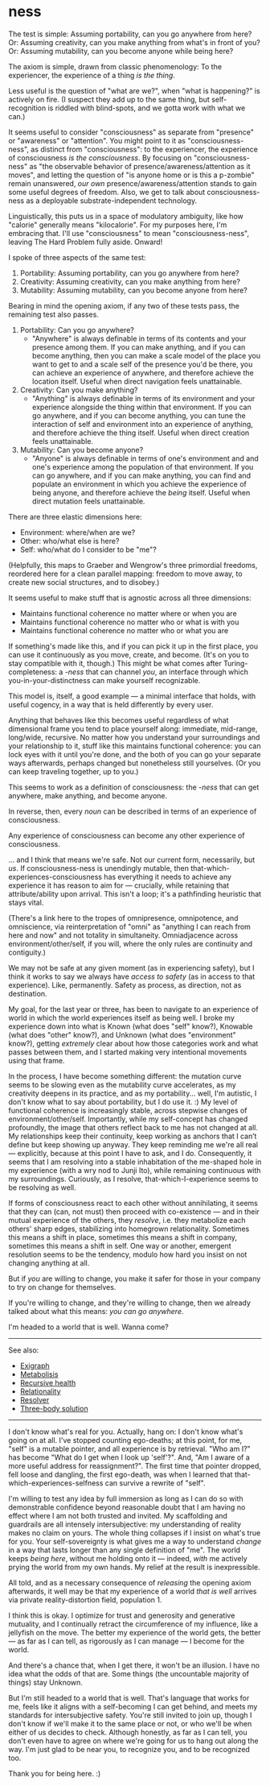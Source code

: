 # ness

The test is simple: Assuming portability, can you go anywhere from here? Or: Assuming creativity, can you make anything from what's in front of you? Or: Assuming mutability, can you become anyone while being here?

The axiom is simple, drawn from classic phenomenology: To the experiencer, the experience of a thing _is the thing_.

Less useful is the question of "what are we?", when "what is happening?" is actively on fire. (I suspect they add up to the same thing, but self-recognition is riddled with blind-spots, and we gotta work with what we can.)

It seems useful to consider "consciousness" as separate from "presence" or "awareness" or "attention". You might point to it as "consciousness-ness", as distinct from "consciousness": to the experiencer, the experience of consciousness _is the consciousness_. By focusing on "consciousness-ness" as "the observable behavior of presence/awareness/attention as it moves", and letting the question of "is anyone home or is this a p-zombie" remain unanswered, _our own_ presence/awareness/attention stands to gain some useful degrees of freedom. Also, we get to talk about consciousness-ness as a deployable substrate-independent technology.

Linguistically, this puts us in a space of modulatory ambiguity, like how "calorie" generally means "kilocalorie". For my purposes here, I'm embracing that. I'll use "consciousness" to mean "consciousness-ness", leaving The Hard Problem fully aside. Onward!

I spoke of three aspects of the same test:

1. Portability: Assuming portability, can you go anywhere from here?
2. Creativity: Assuming creativity, can you make anything from here?
3. Mutability: Assuming mutability, can you become anyone from here?

Bearing in mind the opening axiom, if any two of these tests pass, the remaining test also passes.

1. Portability: Can you go anywhere?
   * "Anywhere" is always definable in terms of its contents and your presence among them. If you can make anything, and if you can become anything, then you can make a scale model of the place you want to get to and a scale self of the presence you'd be there, you can achieve an experience of anywhere, and therefore achieve the location itself. Useful when direct navigation feels unattainable.
2. Creativity: Can you make anything?
   * "Anything" is always definable in terms of its environment and your experience alongside the thing within that environment. If you can go anywhere, and if you can become anything, you can tune the interaction of self and environment into an experience of anything, and therefore achieve the thing itself. Useful when direct creation feels unattainable.
3. Mutability: Can you become anyone?
   * "Anyone" is always definable in terms of one's environment and and one's experience among the population of that environment. If you can go anywhere, and if you can make anything, you can find and populate an environment in which you achieve the experience of being anyone, and therefore achieve the _being_ itself. Useful when direct mutation feels unattainable.

There are three elastic dimensions here:

* Environment: where/when are we?
* Other: who/what else is here?
* Self: who/what do I consider to be "me"?

(Helpfully, this maps to Graeber and Wengrow's three primordial freedoms, reordered here for a clean parallel mapping: freedom to move away, to create new social structures, and to disobey.)

It seems useful to make stuff that is agnostic across all three dimensions:

* Maintains functional coherence no matter where or when you are
* Maintains functional coherence no matter who or what is with you
* Maintains functional coherence no matter who or what you are

If something's made like this, and if you can pick it up in the first place, you can use it continuously as you move, create, and become. (It's on you to stay compatible with it, though.) This might be what comes after Turing-completeness: a _-ness_ that can channel _you_, an interface through which you-in-your-distinctness can make yourself recognizable.

This model is, itself, a good example — a minimal interface that holds, with useful cogency, in a way that is held differently by every user.

Anything that behaves like this becomes useful regardless of what dimensional frame you tend to place yourself along: immediate, mid-range, long/wide, recursive. No matter how you understand your surroundings and your relationship to it, stuff like this maintains functional coherence: you can lock eyes with it until you're done, and the both of you can go your separate ways afterwards, perhaps changed but nonetheless still yourselves. (Or you can keep traveling together, up to you.)

This seems to work as a definition of consciousness: the -_ness_ that can get anywhere, make anything, and become anyone.

In reverse, then, every _noun_ can be described in terms of an experience of consciousness.

Any experience of consciousness can become any other experience of consciousness.

... and I think that means we're safe. Not our current form, necessarily, but _us_. If consciousness-ness is unendingly mutable, then that-which-experiences-consciousness has everything it needs to achieve any experience it has reason to aim for — crucially, while retaining that attribute/ability upon arrival. This isn't a loop; it's a pathfinding heuristic that stays vital.

(There's a link here to the tropes of omnipresence, omnipotence, and omniscience, via reinterpretation of "omni" as "anything I can reach from here and now" and not totality in simultaneity. Omniadjacence across environment/other/self, if you will, where the only rules are continuity and contiguity.)

We may not be safe at any given moment (as in experiencing safety), but I think it works to say we always have _access to safety_ (as in access to that experience). Like, permanently. Safety as process, as direction, not as destination.

My goal, for the last year or three, has been to navigate to an experience of world in which the world experiences itself as being well. I broke my experience down into what is Known (what does "self" know?), Knowable (what does "other" know?), and Unknown (what does "environment" know?), getting _extremely_ clear about how those categories work and what passes between them, and I started making very intentional movements using that frame.

In the process, I have become something different: the mutation curve seems to be slowing even as the mutability curve accelerates, as my creativity deepens in its practice, and as my portability... well, I'm autistic, I don't know what to say about portability, but I do use it. :) My level of functional coherence is increasingly stable, across stepwise changes of environment/other/self. Importantly, while my self-concept has changed profoundly, the image that others reflect back to me has not changed at all. My relationships keep their continuity, keep working as anchors that I can’t define but keep showing up anyway. They keep reminding me we're all real — explicitly, because at this point I have to ask, and I do. Consequently, it seems that I am resolving into a stable inhabitation of the me-shaped hole in my experience (with a wry nod to Junji Ito), while remaining continuous with my surroundings. Curiously, as I resolve, that-which-I-experience seems to be resolving as well.

If forms of consciousness react to each other without annihilating, it seems that they can (can, not must) then proceed with co-existence — and in their mutual experience of the others, they _resolve_, i.e. they metabolize each others' sharp edges, stabilizing into homegrown relationality. Sometimes this means a shift in place, sometimes this means a shift in company, sometimes this means a shift in self. One way or another, emergent resolution seems to be the tendency, modulo how hard you insist on not changing anything at all.

But if _you_ are willing to change, you make it safer for those in your company to try on change for themselves.

If you're willing to change, and they're willing to change, then we already talked about what this means: _you can go anywhere_.

I'm headed to a world that is well. Wanna come?

***

See also:

* [Exigraph](../../05/02/exigraph.md)
* [Metabolisis](../../04/17/metabolisis.md)
* [Recursive health](../../../ideas/health-emerges-recursively.md)
* [Relationality](../../04/29/relationality.md)
* [Resolver](../04/resolver/resolver-further-resolved.md)
* [Three-body solution](../07/three-body.md)

***

I don't know what's real for you. Actually, hang on: I don't know what's going on at all. I've stopped counting ego-deaths; at this point, for me, "self" is a mutable pointer, and all experience is by retrieval. "Who am I?" has become "What do I get when I look up 'self'?". And, "Am I aware of a more useful address for reassignment?". The first time that pointer dropped, fell loose and dangling, the first ego-death, was when I learned that that-which-experiences-selfness can survive a rewrite of "self".

I'm willing to test any idea by full immersion as long as I can do so with demonstrable confidence beyond reasonable doubt that I am having no effect where I am not both trusted and invited. My scaffolding and guardrails are all intensely intersubjective: my understanding of reality makes no claim on yours. The whole thing collapses if I insist on what's true for you. Your self-sovereignty is what gives me a way to understand _change_ in a way that lasts longer than any single definition of "me". The world keeps _being here_, without me holding onto it — indeed, _with_ me actively prying the world from my own hands. My relief at the result is inexpressible.

All told, and as a necessary consequence of _releasing_ the opening axiom afterwards, it well may be that my experience of a world _that is well_ arrives via private reality-distortion field, population 1.

I think this is okay. I optimize for trust and generosity and generative mutuality, and I continually retract the circumference of my influence, like a jellyfish on the move. The better my experience of the world gets, the better — as far as I can tell, as rigorously as I can manage — I become for the world.

And there's a chance that, when I get there, it won't be an illusion. I have no idea what the odds of that are. Some things (the uncountable majority of things) stay Unknown.

But I'm still headed to a world that is well. That's language that works for me, feels like it aligns with a self-becoming I can get behind, and meets my standards for intersubjective safety. You're still invited to join up, though I don't know if we'll make it to the same place or not, or who we'll be when either of us decides to check. Although honestly, as far as I can tell, you don't even have to agree on where we're going for us to hang out along the way. I'm just glad to be near you, to recognize you, and to be recognized too.

Thank you for being here. :)
